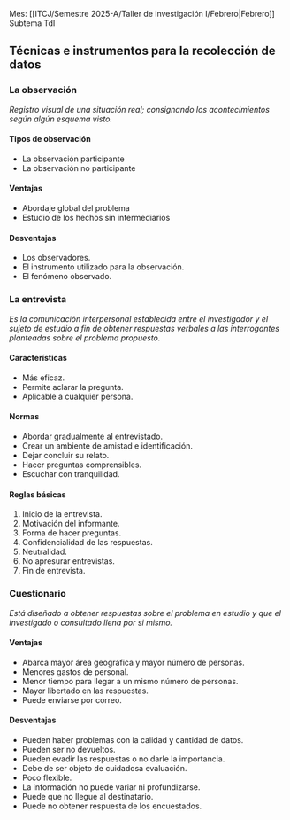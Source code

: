 Mes: [[ITCJ/Semestre 2025-A/Taller de investigación I/Febrero|Febrero]]
Subtema TdI

## Técnicas e instrumentos para la recolección de datos
### La observación
*Registro visual de una situación real; consignando los acontecimientos según algún esquema visto.*

#### Tipos de observación
- La observación participante
- La observación no participante

#### Ventajas
- Abordaje global del problema
- Estudio de los hechos sin intermediarios

#### Desventajas
- Los observadores.
- El instrumento utilizado para la observación.
- El fenómeno observado.

### La entrevista
*Es la comunicación interpersonal establecida entre el investigador y el sujeto de estudio a fin de obtener respuestas verbales a las interrogantes planteadas sobre el problema propuesto.*

#### Características
- Más eficaz.
- Permite aclarar la pregunta.
- Aplicable a cualquier persona.

#### Normas
- Abordar gradualmente al entrevistado.
- Crear un ambiente de amistad e identificación.
- Dejar concluir su relato.
- Hacer preguntas comprensibles.
- Escuchar con tranquilidad.

#### Reglas básicas
1. Inicio de la entrevista.
2. Motivación del informante.
3. Forma de hacer preguntas.
4. Confidencialidad de las respuestas.
5. Neutralidad.
6. No apresurar entrevistas.
7. Fin de entrevista.

### Cuestionario
*Está diseñado a obtener respuestas sobre el problema en estudio y que el investigado o consultado llena por si mismo.*

#### Ventajas
- Abarca mayor área geográfica y mayor número de personas.
- Menores gastos de personal.
- Menor tiempo para llegar a un mismo número de personas.
- Mayor libertado en las respuestas.
- Puede enviarse por correo.

#### Desventajas
- Pueden haber problemas con la calidad y cantidad de datos.
- Pueden ser no devueltos.
- Pueden evadir las respuestas o no darle la importancia.
- Debe de ser objeto de cuidadosa evaluación.
- Poco flexible.
- La información no puede variar ni profundizarse.
- Puede que no llegue al destinatario.
- Puede no obtener respuesta de los encuestados.

